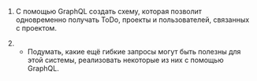 1. С помощью GraphQL создать схему, которая позволит одновременно получать 
     ToDo, проекты и пользователей, связанных с проектом.

2. * Подумать, какие ещё гибкие запросы могут быть полезны для этой системы,
       реализовать некоторые из них с помощью GraphQL.
